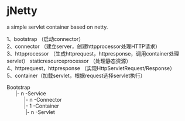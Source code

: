 # jNetty
a simple servlet container based on netty.

1、bootstrap （启动connector）</br>
2、connector （建立server，创建httpprocessor处理HTTP请求）</br>
3、httpprocessor （生成httprequest，httpresponse，调用container处理servlet） 
   staticresourceprocessor （处理静态资源）</br>
4、httprequest，httpresponse （实现HttpServletRequest/Response）</br>
5、container（加载servlet，根据request选择servlet执行）</br>

Bootstrap </br>
&nbsp;&nbsp;&nbsp;&nbsp;&nbsp;&nbsp;|- n -Service </br>
&nbsp;&nbsp;&nbsp;&nbsp;&nbsp;&nbsp;&nbsp;&nbsp;&nbsp;&nbsp;&nbsp;&nbsp;|- n -Connector </br>
&nbsp;&nbsp;&nbsp;&nbsp;&nbsp;&nbsp;&nbsp;&nbsp;&nbsp;&nbsp;&nbsp;&nbsp;|- 1 -Container </br>
&nbsp;&nbsp;&nbsp;&nbsp;&nbsp;&nbsp;&nbsp;&nbsp;&nbsp;&nbsp;&nbsp;&nbsp;&nbsp;|- n -Servlet </br>
